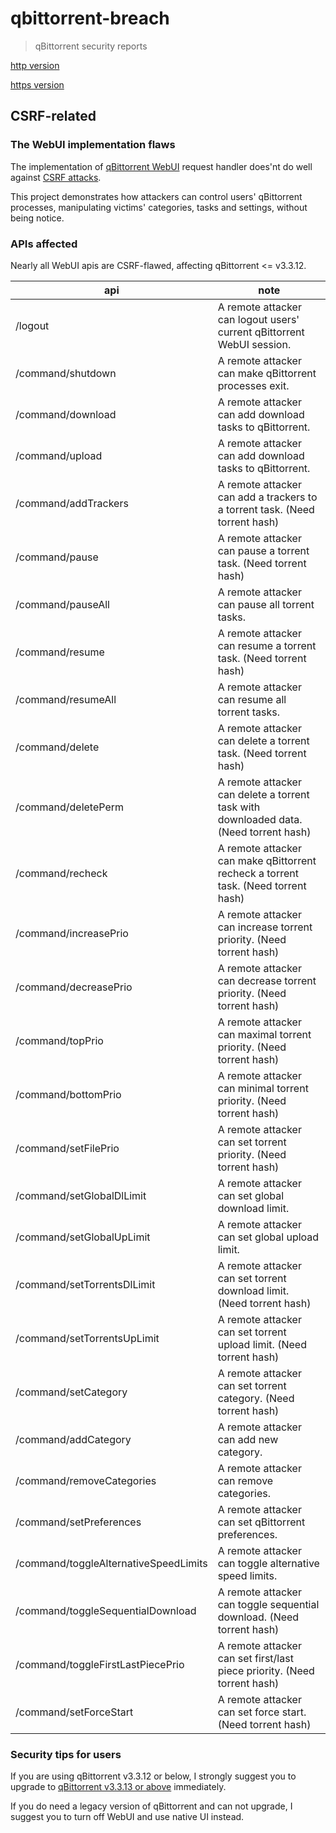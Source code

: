 # qbittorrent-breach

> qBittorrent security reports

[http version](http://vast-lake-23856.herokuapp.com/)

[https version](https://opengg.github.io/qBittorrent-breach/)

## CSRF-related

### The WebUI implementation flaws

The implementation of [qBittorrent WebUI](https://github.com/qbittorrent/qBittorrent/wiki/WebUI-API-Documentation#get-alternative-speed-limits-state) request handler does'nt do well against [CSRF attacks](https://www.owasp.org/index.php/Cross-Site_Request_Forgery_(CSRF)_Prevention_Cheat_Sheet).

This project demonstrates how attackers can control users' qBittorrent processes, manipulating victims' categories, tasks and settings, without being notice.

### APIs affected

Nearly all WebUI apis are CSRF-flawed, affecting qBittorrent <= v3.3.12.

api                  | note
-|-
/logout              | A remote attacker can logout users' current qBittorrent WebUI session.
/command/shutdown    | A remote attacker can make qBittorrent processes exit.
/command/download    | A remote attacker can add download tasks to qBittorrent.
/command/upload      | A remote attacker can add download tasks to qBittorrent.
/command/addTrackers | A remote attacker can add a trackers to a torrent task. (Need torrent hash)
/command/pause       | A remote attacker can pause a torrent task. (Need torrent hash)
/command/pauseAll    | A remote attacker can pause all torrent tasks.
/command/resume      | A remote attacker can resume a torrent task. (Need torrent hash)
/command/resumeAll   | A remote attacker can resume all torrent tasks.
/command/delete      | A remote attacker can delete a torrent task. (Need torrent hash)
/command/deletePerm  | A remote attacker can delete a torrent task with downloaded data. (Need torrent hash)
/command/recheck     | A remote attacker can make qBittorrent recheck a torrent task. (Need torrent hash)
/command/increasePrio| A remote attacker can increase torrent priority. (Need torrent hash)
/command/decreasePrio| A remote attacker can decrease torrent priority. (Need torrent hash)
/command/topPrio     | A remote attacker can maximal torrent priority. (Need torrent hash)
/command/bottomPrio     | A remote attacker can minimal torrent priority. (Need torrent hash)
/command/setFilePrio     | A remote attacker can set torrent priority. (Need torrent hash)
/command/setGlobalDlLimit| A remote attacker can set global download limit.
/command/setGlobalUpLimit| A remote attacker can set global upload limit.
/command/setTorrentsDlLimit| A remote attacker can set torrent download limit. (Need torrent hash)
/command/setTorrentsUpLimit| A remote attacker can set torrent upload limit. (Need torrent hash)
/command/setCategory| A remote attacker can set torrent category. (Need torrent hash)
/command/addCategory| A remote attacker can add new category.
/command/removeCategories| A remote attacker can remove categories.
/command/setPreferences| A remote attacker can set qBittorrent preferences.
/command/toggleAlternativeSpeedLimits| A remote attacker can toggle alternative speed limits.
/command/toggleSequentialDownload| A remote attacker can toggle sequential download. (Need torrent hash)
/command/toggleFirstLastPiecePrio| A remote attacker can set first/last piece priority. (Need torrent hash)
/command/setForceStart| A remote attacker can set force start. (Need torrent hash)

### Security tips for users

If you are using qBittorrent v3.3.12 or below, I strongly suggest you to upgrade to [qBittorrent v3.3.13 or above](https://github.com/qbittorrent/qBittorrent/releases) immediately.

If you do need a legacy version of qBittorrent and can not upgrade, I suggest you to turn off WebUI and use native UI instead.
